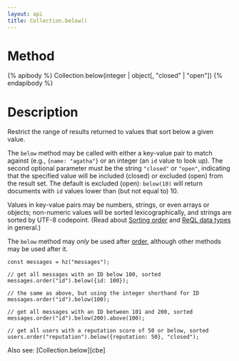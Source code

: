 ```yaml
---
layout: api
title: Collection.below()
---
```


# Method

{% apibody %}
Collection.below(integer | object[, "closed" | "open"])
{% endapibody %}

# Description

Restrict the range of results returned to values that sort below a given value.

The `below` method may be called with either a key-value pair to match against (e.g., `{name: "agatha"}` or an integer (an `id` value to look up). The second optional parameter must be the string `"closed"` or `"open"`, indicating that the specified value will be included (closed) or excluded (open) from the result set. The default is excluded (open): `below(10)` will return documents with `id` values lower than (but not equal to) 10.

Values in key-value pairs may be numbers, strings, or even arrays or objects; non-numeric values will be sorted lexicographically, and strings are sorted by UTF-8 codepoint. (Read about [Sorting order][so] and [ReQL data types][dt] in general.)

[so]: https://rethinkdb.com/docs/data-types/#sorting-order
[dt]: https://rethinkdb.com/docs/data-types/

The `below` method may _only_ be used after [order][cor], although other methods may be used after it.

```
const messages = hz("messages");

// get all messages with an ID below 100, sorted
messages.order("id").below({id: 100});

// the same as above, but using the integer shorthand for ID
messages.order("id").below(100);

// get all messages with an ID between 101 and 200, sorted
messages.order("id").below(200).above(100);

// get all users with a reputation score of 50 or below, sorted
users.order("reputation").below({reputation: 50}, "closed");
```

Also see: [Collection.below][cbe]

[cor]: /api/collection-order/
